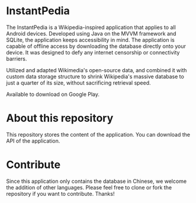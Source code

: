 # InstantPedia

The InstantPedia is a Wikipedia-inspired application that applies to all Android devices. Developed using Java on the MVVM framework and SQLite, the application keeps accessibility in mind. The application is capable of offline access by downloading the database directly onto your device. It was designed to defy any internet censorship or connectivity barriers.

Utilized and adapted Wikimedia's open-source data, and combined it with custom data storage structure to shrink Wikipedia's massive database to just a quarter of its size, without sacrificing retrieval speed.

Available to download on Google Play.

# About this repository
This repository stores the content of the application. You can download the API of the application.

# Contribute
Since this application only contains the database in Chinese, we welcome the addition of other languages. Please feel free to clone or fork the repository if you want to contribute. Thanks!
